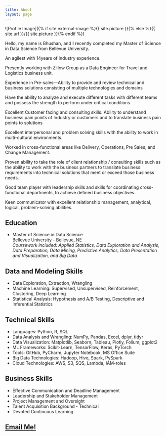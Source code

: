 ```yaml
---
title: About
layout: page
---
```

![Profile Image]({% if site.external-image %}{{ site.picture }}{% else %}{{ site.url }}/{{ site.picture }}{% endif %})

<p align="justify">Hello, my name is Bhushan, and I recently completed my Master of Science in Data Science from Bellevue University.

An agilest with 14years of industry experience.

Presently working with Zillow Group as a Data Engineer for Travel and Logistics business unit.

Experience in Pre-sales—Ability to provide and review technical and business solutions consisting of multiple technologies and domains

Have the ability to analyze and execute different tasks with different teams and possess the strength to perform under critical conditions

Excellent Customer facing and consulting skills. Ability to understand business pain points of Industry or customers and to translate business pain points to solutions

Excellent interpersonal and problem solving skills with the ability to work in multi-cultural environments.

Worked in cross-functional areas like Delivery, Operations, Pre Sales, and Change Management.

Proven ability to take the role of client relationship / consulting skills such as the ability to work with the business partners to translate business requirements into technical solutions that meet or exceed those business needs.

Good team player with leadership skills and skills for coordinating cross-functional departments, to achieve defined business objectives.

Keen communicator with excellent relationship management, analytical, logical, problem-solving abilities. 

</p>

<style>
dd { 
  display: block;
  margin-left: 0px;
}
</style>

<h2>Education</h2>

<ul>
	<li>Master of Science in Data Science
	<dd>Bellevue University - Bellevue, NE</dd>
	<dd><i>Coursework included: Applied Statistics, Data Exploration and Analysis, Data Preparation, Data Mining, Predictive Analytics, Data Presentation and Visualization, and Big Data</i></dd></li>
</ul>

<ul>
	
</ul>

<h2>Data and Modeling Skills</h2>

<ul>
	<li>Data Exploration, Extraction, Wrangling</li>
	<li>Machine Learning: Supervised, Unsupervised, Reinforcement, Clustering, Deep Learning</li>
	<li>Statistical Analysis: Hypothesis and A/B Testing, Descriptive and Inferential Statistics</li>
</ul>

<h2>Technical Skills</h2>

<ul>
	<li>Languages: Python, R, SQL</li>
	<li>Data Analysis and Wrangling: NumPy, Pandas, Excel, dplyr, tidyr</li>
	<li>Data Visualization: Matplotlib, Seaborn, Tableau, Plotly, Folium, ggplot2</li>
	<li>ML Frameworks: Scikit-Learn, TensorFlow, Keras, PyTorch</li>
	<li>Tools: GitHub, PyCharm, Jupyter Notebook, MS Office Suite</li>
	<li>Big Data Technologies: Hadoop, Hive, Spark, PySpark</li>
	<li>Cloud Technologies: AWS, S3, SQS, Lambda, IAM-roles</li>
</ul>

<h2>Business Skills</h2>

<ul>
	<li>Effective Communication and Deadline Management</li>
	<li>Leadership and Stakeholder Management</li>
	<li>Project Management and Oversight</li>
	<li>Talent Acquisition Background - Technical</li>
	<li>Devoted Continuous Learning</li>
</ul>

<h2><a href="mailto:bhushanfordatascience@gmail.com">Email Me!</a></h2>
